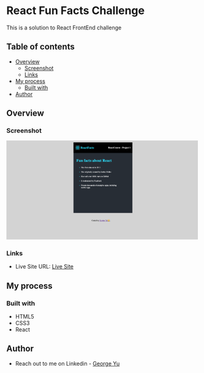 # React Fun Facts Challenge
This is a solution to React FrontEnd challenge

## Table of contents

- [Overview](#overview)
  - [Screenshot](#screenshot)
  - [Links](#links)
- [My process](#my-process)
  - [Built with](#built-with)
- [Author](#author)


## Overview

### Screenshot

<img src="./src/images/Screenshot 2024-03-09 at 13.50.47.png" alt="screenshot" width="500"/>

### Links

- Live Site URL: [Live Site](https://yubaichuan2000.github.io/react-facts/)

## My process

### Built with

- HTML5
- CSS3
- React

## Author

- Reach out to me on Linkedin - [George Yu](https://www.linkedin.com/in/george-yu-a6800a227/)
